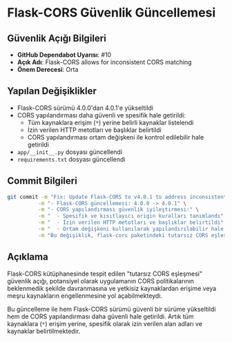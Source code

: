 # Flask-CORS Güvenlik Güncellemesi

## Güvenlik Açığı Bilgileri
- **GitHub Dependabot Uyarısı**: #10
- **Açık Adı**: Flask-CORS allows for inconsistent CORS matching
- **Önem Derecesi**: Orta

## Yapılan Değişiklikler
- Flask-CORS sürümü 4.0.0'dan 4.0.1'e yükseltildi
- CORS yapılandırması daha güvenli ve spesifik hale getirildi:
  - Tüm kaynaklara erişim (`*`) yerine belirli kaynaklar listelendi
  - İzin verilen HTTP metotları ve başlıklar belirtildi
  - CORS yapılandırması ortam değişkeni ile kontrol edilebilir hale getirildi
- `app/__init__.py` dosyası güncellendi
- `requirements.txt` dosyası güncellendi

## Commit Bilgileri
```bash
git commit -m "Fix: Update Flask-CORS to v4.0.1 to address inconsistent matching (GH-#10)" \
          -m "- Flask-CORS güncellemesi: 4.0.0 -> 4.0.1" \
          -m "- CORS yapılandırması güvenlik iyileştirmesi:" \
          -m "  - Spesifik ve kısıtlayıcı origin kuralları tanımlandı" \
          -m "  - İzin verilen HTTP metotları ve başlıklar belirtildi" \
          -m "  - Ortam değişkeni kullanılarak yapılandırılabilir hale getirildi" \
          -m "Bu değişiklik, flask-cors paketindeki tutarsız CORS eşleşmesi güvenlik açığını çözen 4.0.1 sürümüne yükseltmeyi içerir."
```

## Açıklama
Flask-CORS kütüphanesinde tespit edilen "tutarsız CORS eşleşmesi" güvenlik açığı, potansiyel olarak uygulamanın CORS politikalarının beklenmedik şekilde davranmasına ve yetkisiz kaynaklardan erişime veya meşru kaynakların engellenmesine yol açabilmekteydi.

Bu güncelleme ile hem Flask-CORS sürümü güvenli bir sürüme yükseltildi hem de CORS yapılandırması daha güvenli hale getirildi. Artık tüm kaynaklara (`*`) erişim yerine, spesifik olarak izin verilen alan adları ve kaynaklar belirtilmektedir. 